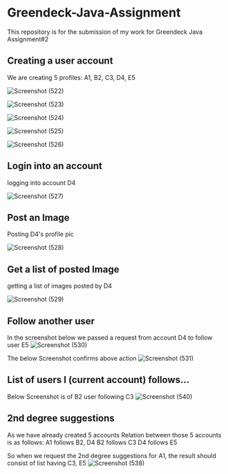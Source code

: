 # Greendeck-Java-Assignment
This repository is for the submission of my work for Greendeck Java Assignment#2

## Creating a user account

We are creating 5 profiles: A1, B2, C3, D4, E5

![Screenshot (522)](https://user-images.githubusercontent.com/49793433/162266143-6fbdebe2-9b5d-4887-9a6c-a265d4d9dbfd.png)

![Screenshot (523)](https://user-images.githubusercontent.com/49793433/162266166-a1ab0dde-0005-45aa-affb-4580633eb397.png)

![Screenshot (524)](https://user-images.githubusercontent.com/49793433/162266122-d243c48e-f57a-4aac-8711-f8bb8d017942.png)

![Screenshot (525)](https://user-images.githubusercontent.com/49793433/162266186-d091d59a-14f8-48eb-9b48-cc5fa894b5c5.png)

![Screenshot (526)](https://user-images.githubusercontent.com/49793433/162266193-ed2b4f00-34f2-4ec6-bf71-97496c5f436d.png)


## Login into an account

logging into account D4

![Screenshot (527)](https://user-images.githubusercontent.com/49793433/162266345-8db2efa3-803a-49a2-bf3e-90c79723747e.png)


## Post an Image

Posting D4's profile pic

![Screenshot (528)](https://user-images.githubusercontent.com/49793433/162266438-2cf278ce-5f78-47e2-98c5-c256e4e501b5.png)


## Get a list of posted Image

getting a list of images posted by D4

![Screenshot (529)](https://user-images.githubusercontent.com/49793433/162266461-e7b0941a-7718-4c28-ab30-99b46564ca3c.png)


## Follow another user

In the screenshot below we passed a request from account D4 to follow user E5
![Screenshot (530)](https://user-images.githubusercontent.com/49793433/162266676-2716b6a0-6312-454d-bbdc-096311334a3e.png)

The below Screenshot confirms above action
![Screenshot (531)](https://user-images.githubusercontent.com/49793433/162266834-0c4fde33-748b-4862-afdb-d2361cadec5a.png)


## List of users I (current account) follows...

Below Screenshot is of B2 user following C3
![Screenshot (540)](https://user-images.githubusercontent.com/49793433/162267346-a15d13f8-fc4a-488e-8710-5171bad5c4aa.png)


## 2nd degree suggestions

As we have already created 5 accounts
Relation between those 5 accounts is as follows:
A1 follows B2, D4
B2 follows C3
D4 follows E5

So when we request the 2nd degree suggestions for A1, the result should consist of list having C3, E5
![Screenshot (538)](https://user-images.githubusercontent.com/49793433/162267225-9ddc9cd9-daa7-44ef-a6ff-ba7de03b6602.png)


